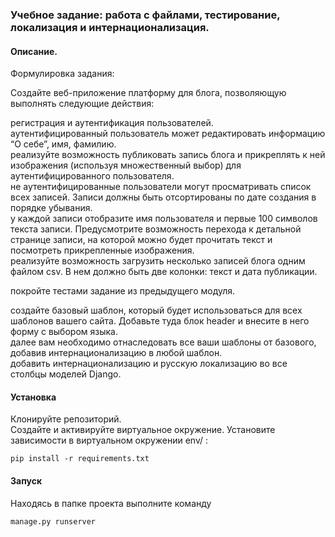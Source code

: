 ### Учебное задание: работа с файлами, тестирование, локализация и интернационализация.
#### Описание.
Формулировка задания:  
  
Создайте веб-приложение платформу для блога, позволяющую выполнять следующие действия:

регистрация и аутентификация пользователей.  
аутентифицированный пользователь может редактировать информацию “О себе”, имя, фамилию.  
реализуйте  возможность публиковать запись блога и прикреплять к ней изображения (используя множественный выбор) для аутентифицированного пользователя.  
не аутентифицированные пользователи могут просматривать список всех записей. Записи должны быть отсортированы по дате создания в порядке убывания.  
у каждой записи отобразите имя пользователя и первые 100 символов текста записи. Предусмотрите возможность перехода к детальной странице записи, на которой можно будет прочитать текст и посмотреть прикрепленные изображения.  
реализуйте возможность загрузить несколько записей блога одним файлом csv. В нем должно быть две колонки: текст и дата публикации. 
  
покройте тестами задание из предыдущего модуля.

создайте базовый шаблон, который будет использоваться для всех шаблонов вашего сайта. Добавьте туда блок header и внесите в него форму с выбором языка.  
далее вам необходимо отнаследовать все ваши шаблоны от базового, добавив интернационализацию в любой шаблон.   
добавить интернационализацию и русскую локализацию во все столбцы моделей Django.  


#### Установка
Клонируйте репозиторий.  
Создайте и активируйте виртуальное окружение.
Установите зависимости в виртуальном окружении env/ :
```
pip install -r requirements.txt
```

#### Запуск
Находясь в папке проекта выполните команду
```
manage.py runserver
```
